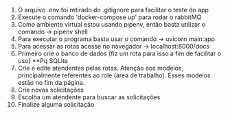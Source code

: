 1) O arquivo .env foi retirado do .gitignore para facilitar o teste do app
2) Execute o comando 'docker-compose up' para rodar o rabbitMQ
3) Como ambiente virtual estou usando pipenv, então basta utilizar o comando -> pipenv shell
4) Para executar o programa basta usar o comando -> uvicorn main:app
5) Para acessar as rotas acesse no navegador -> localhost:8000/docs
6) Primeiro crie o banco de dados (fiz um rota para isso a fim de facilitar o uso)
**Pq SQLite
7) Crie e edite atendentes pelas rotas. Atenção aos modelos, principalmente referentes ao role (área de trabalho). Esses modelos estão no fim da página.
8) Crie novas solicitações
9) Escolha um atendente para buscar as solicitações
10) Finalize alguma solicitação